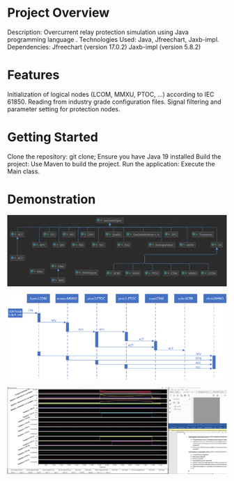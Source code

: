 # Project Overview
Description: Overcurrent relay protection simulation using Java programming language .
Technologies Used: Java, Jfreechart, Jaxb-impl.
Dependencies:
Jfreechart (version 17.0.2)
Jaxb-impl (version 5.8.2)
# Features
Initialization of logical nodes (LCOM, MMXU, PTOC, ...) according to IEC 61850.
Reading from industry grade configuration files.
Signal filtering and parameter setting for protection nodes.
# Getting Started
Clone the repository: git clone;  Ensure you have Java 19 installed
Build the project: Use Maven to build the project.
Run the application: Execute the Main class.
# Demonstration

![alt text](https://github.com/Surjib/Overcurrent-protection/blob/master/uml.png)

![alt text](https://github.com/Surjib/Overcurrent-protection/blob/master/UML_diagram.png)

![alt text](https://github.com/Surjib/Overcurrent-protection/blob/master/results.png)
